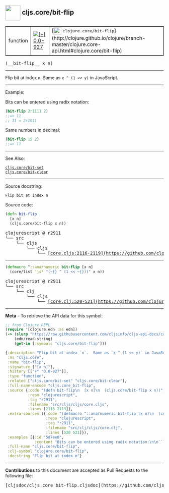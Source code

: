 ## <img width="48px" valign="middle" src="http://i.imgur.com/Hi20huC.png"> cljs.core/bit-flip

 <table border="1">
<tr>

<td>function</td>
<td><a href="https://github.com/cljsinfo/cljs-api-docs/tree/0.0-927"><img valign="middle" alt="[+] 0.0-927" src="https://img.shields.io/badge/+-0.0--927-lightgrey.svg"></a> </td>
<td>
[<img height="24px" valign="middle" src="http://i.imgur.com/1GjPKvB.png"> <samp>clojure.core/bit-flip</samp>](http://clojure.github.io/clojure/branch-master/clojure.core-api.html#clojure.core/bit-flip)
</td>
</tr>
</table>

 <samp>
(__bit-flip__ x n)<br>
</samp>

---

Flip bit at index `n`.  Same as `x ^ (1 << y)` in JavaScript.

---

Example:

Bits can be entered using radix notation:

```clj
(bit-flip 2r1111 2)
;;=> 11
;; 11 = 2r1011
```

Same numbers in decimal:

```clj
(bit-flip 15 2)
;;=> 11
```

---

See Also:

[`cljs.core/bit-set`](cljs.core_bit-set.md)<br>
[`cljs.core/bit-clear`](cljs.core_bit-clear.md)<br>

---

Source docstring:

```
Flip bit at index n
```

Source code:

```clj
(defn bit-flip
  [x n]
  (cljs.core/bit-flip x n))
```

 <pre>
clojurescript @ r2911
└── src
    └── cljs
        └── cljs
            └── <ins>[core.cljs:2116-2119](https://github.com/clojure/clojurescript/blob/r2911/src/cljs/cljs/core.cljs#L2116-L2119)</ins>
</pre>


---

```clj
(defmacro ^::ana/numeric bit-flip [x n]
  (core/list 'js* "(~{} ^ (1 << ~{}))" x n))
```

 <pre>
clojurescript @ r2911
└── src
    └── clj
        └── cljs
            └── <ins>[core.clj:520-521](https://github.com/clojure/clojurescript/blob/r2911/src/clj/cljs/core.clj#L520-L521)</ins>
</pre>

---

__Meta__ - To retrieve the API data for this symbol:

```clj
;; from Clojure REPL
(require '[clojure.edn :as edn])
(-> (slurp "https://raw.githubusercontent.com/cljsinfo/cljs-api-docs/catalog/cljs-api.edn")
    (edn/read-string)
    (get-in [:symbols "cljs.core/bit-flip"]))
```

```clj
{:description "Flip bit at index `n`.  Same as `x ^ (1 << y)` in JavaScript.",
 :ns "cljs.core",
 :name "bit-flip",
 :signature ["[x n]"],
 :history [["+" "0.0-927"]],
 :type "function",
 :related ["cljs.core/bit-set" "cljs.core/bit-clear"],
 :full-name-encode "cljs.core_bit-flip",
 :source {:code "(defn bit-flip\n  [x n]\n  (cljs.core/bit-flip x n))",
          :repo "clojurescript",
          :tag "r2911",
          :filename "src/cljs/cljs/core.cljs",
          :lines [2116 2119]},
 :extra-sources ({:code "(defmacro ^::ana/numeric bit-flip [x n]\n  (core/list 'js* \"(~{} ^ (1 << ~{}))\" x n))",
                  :repo "clojurescript",
                  :tag "r2911",
                  :filename "src/clj/cljs/core.clj",
                  :lines [520 521]}),
 :examples [{:id "5d7ee0",
             :content "Bits can be entered using radix notation:\n\n```clj\n(bit-flip 2r1111 2)\n;;=> 11\n;; 11 = 2r1011\n```\n\nSame numbers in decimal:\n\n```clj\n(bit-flip 15 2)\n;;=> 11\n```"}],
 :full-name "cljs.core/bit-flip",
 :clj-symbol "clojure.core/bit-flip",
 :docstring "Flip bit at index n"}

```

---

__Contributions__ to this document are accepted as Pull Requests to the following file:

 <pre>
[cljsdoc/cljs.core_bit-flip.cljsdoc](https://github.com/cljsinfo/cljs-api-docs/blob/master/cljsdoc/cljs.core_bit-flip.cljsdoc)
</pre>

